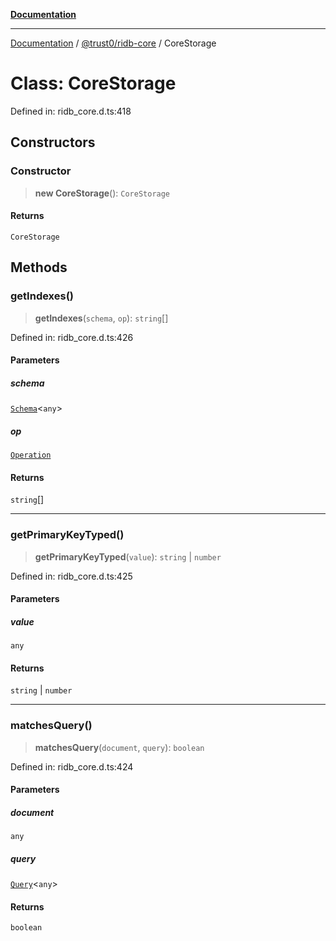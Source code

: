 [**Documentation**](../../../README.md)

***

[Documentation](../../../README.md) / [@trust0/ridb-core](../README.md) / CoreStorage

# Class: CoreStorage

Defined in: ridb\_core.d.ts:418

## Constructors

### Constructor

> **new CoreStorage**(): `CoreStorage`

#### Returns

`CoreStorage`

## Methods

### getIndexes()

> **getIndexes**(`schema`, `op`): `string`[]

Defined in: ridb\_core.d.ts:426

#### Parameters

##### schema

[`Schema`](Schema.md)\<`any`\>

##### op

[`Operation`](../type-aliases/Operation.md)

#### Returns

`string`[]

***

### getPrimaryKeyTyped()

> **getPrimaryKeyTyped**(`value`): `string` \| `number`

Defined in: ridb\_core.d.ts:425

#### Parameters

##### value

`any`

#### Returns

`string` \| `number`

***

### matchesQuery()

> **matchesQuery**(`document`, `query`): `boolean`

Defined in: ridb\_core.d.ts:424

#### Parameters

##### document

`any`

##### query

[`Query`](Query.md)\<`any`\>

#### Returns

`boolean`
